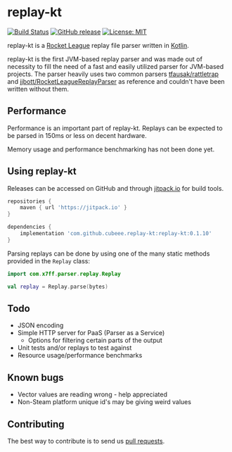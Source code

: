 # replay-kt
[![Build Status](https://travis-ci.com/cubeee/replay-kt.svg?branch=master)](https://travis-ci.com/cubeee/replay-kt)
[![GitHub release](https://img.shields.io/github/release/cubeee/replay-kt.svg)](https://github.com/cubeee/replay-kt/releases)
[![License: MIT](https://img.shields.io/badge/License-MIT-yellow.svg)](https://opensource.org/licenses/MIT)

replay-kt is a [Rocket League](https://www.rocketleague.com/) replay file parser written in [Kotlin](https://kotlinlang.org/).

replay-kt is the first JVM-based replay parser and was made out of necessity to 
fill the need of a fast and easily utilized parser for JVM-based projects.
The parser heavily uses two common parsers [tfausak/rattletrap](https://github.com/tfausak/rattletrap) and [jjbott/RocketLeagueReplayParser](https://github.com/jjbott/RocketLeagueReplayParser)
as reference and couldn't have been written without them.

## Performance

Performance is an important part of replay-kt. Replays can be expected to be parsed in 150ms or less on decent hardware.

Memory usage and performance benchmarking has not been done yet.

## Using replay-kt

Releases can be accessed on GitHub and through [jitpack.io](https://jitpack.io/private#cubeee/replay-kt/) for build tools.

```gradle
repositories {
    maven { url 'https://jitpack.io' }
}

dependencies {
    implementation 'com.github.cubeee.replay-kt:replay-kt:0.1.10'
}
```

Parsing replays can be done by using one of the many static methods provided in the ``Replay`` class:
````kotlin
import com.x7ff.parser.replay.Replay

val replay = Replay.parse(bytes)
````

## Todo
* JSON encoding
* Simple HTTP server for PaaS (Parser as a Service)
  * Options for filtering certain parts of the output
* Unit tests and/or replays to test against
* Resource usage/performance benchmarks

## Known bugs
* Vector values are reading wrong - help appreciated
* Non-Steam platform unique id's may be giving weird values

## Contributing

The best way to contribute is to send us [pull requests](https://help.github.com/articles/about-pull-requests/).